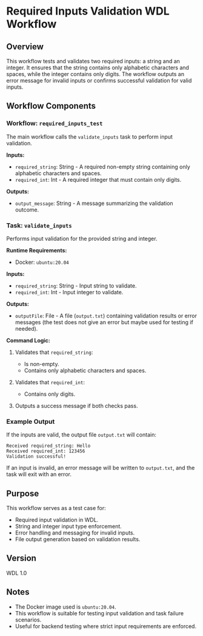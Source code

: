 # Required Inputs Validation WDL Workflow

## Overview
This workflow tests and validates two required inputs: a string and an integer. It ensures that the string contains only alphabetic characters and spaces, while the integer contains only digits. The workflow outputs an error message for invalid inputs or confirms successful validation for valid inputs.

## Workflow Components

### Workflow: `required_inputs_test`
The main workflow calls the `validate_inputs` task to perform input validation.

**Inputs:**
- `required_string`: String - A required non-empty string containing only alphabetic characters and spaces.
- `required_int`: Int - A required integer that must contain only digits.

**Outputs:**
- `output_message`: String - A message summarizing the validation outcome.

### Task: `validate_inputs`
Performs input validation for the provided string and integer.

**Runtime Requirements:**
- Docker: `ubuntu:20.04`

**Inputs:**
- `required_string`: String - Input string to validate.
- `required_int`: Int - Input integer to validate.

**Outputs:**
- `outputFile`: File - A file (`output.txt`) containing validation results or error messages (the test does not give an error but maybe used for testing if needed).

**Command Logic:**
1. Validates that `required_string`:
   - Is non-empty.
   - Contains only alphabetic characters and spaces.

2. Validates that `required_int`:
   - Contains only digits.

3. Outputs a success message if both checks pass.

### Example Output
If the inputs are valid, the output file `output.txt` will contain:
```
Received required_string: Hello
Received required_int: 123456
Validation successful!
```

If an input is invalid, an error message will be written to `output.txt`, and the task will exit with an error.

## Purpose
This workflow serves as a test case for:
- Required input validation in WDL.
- String and integer input type enforcement.
- Error handling and messaging for invalid inputs.
- File output generation based on validation results.

## Version
WDL 1.0

## Notes
- The Docker image used is `ubuntu:20.04`.
- This workflow is suitable for testing input validation and task failure scenarios.
- Useful for backend testing where strict input requirements are enforced.
